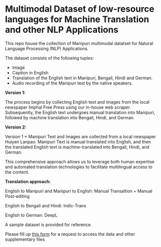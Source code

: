 # Multimodal Dataset of low-resource languages for Machine Translation and other NLP Applications

This repo house the collection of Manipuri multimodal datatset for Natural Language Processing (NLP) Applications.

The dataset consists of the following tuples:

- Image
- Caption in English
- Translation of the English text in Manipuri, Bengali, Hindi and German.
- Audio recording of the Manipuri text by the native speakers.

**Version 1:** 

The process begins by collecting English text and images from the local newspaper Imphal Free Press using our in-house web scraper. Subsequently, the English text undergoes manual translation into Manipuri, followed by machine translation into Bengali, Hindi, and German.

**Version 2:** 

Version 1 + Manipuri Text and Images are collected from a local newspaper Huiyen Lanpao.
Manipuri Text is manual translated into English, and then the translated English text is machine-translated into Bengali, Hindi, and German.

This comprehensive approach allows us to leverage both human expertise and automated translation technologies to facilitate multilingual access to the content.

**Translation approach:** 

English to Manipuri and Manipuri to English: Manual Transaltion + Manual Post-editing

English to Bengali and Hindi: Indic-Trans 

English to German: DeepL

A sample dataset is provided for reference.

Please fill up [this form](https://forms.gle/qFkhEuTWF8V75yPn6) for a request to access the data and other supplementary files

